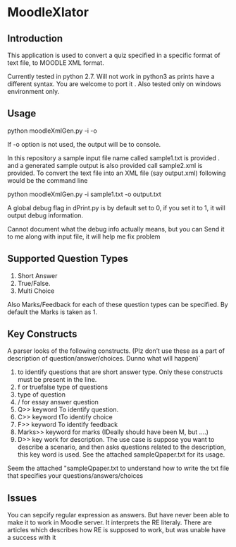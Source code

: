 # MoodleXlator
Introduction
-------------
This application is used to convert a quiz specified in a specific format of
text file, to MOODLE XML format.

Currently tested in python 2.7. Will not work in python3 as prints have a
different syntax. You are welcome to port  it . Also tested only on windows environment only.


Usage
------
  python moodleXmlGen.py -i <inputFileName> -o <outputFileName> 
  

   If -o  option is not used, the output will  be to console.
   
   In this repository a sample input file name called sample1.txt  is provided . and a generated sample output is also  provided
   call sample2.xml is provided. To convert the text file into an XML file (say output.xml) following would be the command line
   
   python moodleXmlGen.py -i  sample1.txt -o  output.txt

A global debug flag in dPrint.py is by default set to 0, 
if you set it to 1, it will output debug information.

Cannot document what the debug info actually means, but you can
Send  it to me along with input file, it will help me fix problem


Supported Question Types
-------------------------
1. Short Answer
2. True/False.
3. Multi Choice

Also Marks/Feedback for each of these question types can be specified.
By default the Marks is taken as 1.

Key Constructs
--------------
A parser looks of the following constructs. (Plz don’t use these as a part
of description of question/answer/choices. Dunno what will happen)`

1. <shortanswer>  </shortanswer> to identify questions that are short answer
type. Only these constructs must be present in the line.
2. <truefalse>  </truefalse>f or truefalse type of questions
3. <multichoice> </multichoice> type of question
4. <essay>/</essay> for essay answer question
4.  Q>> keyword  To identify question.
5. C>>  keyword tTo identify  choice
6. F>>  keyword To identify feedback
7. Marks>>  keyword for marks (IDeally should  have been M, but ....)
8. D>>  key work for description. The use case is suppose you want to
describe a scenario, and then asks questions related to the description,
this key word is used. See the attached sampleQpaper.txt for its usage.

Seem the attached "sampleQpaper.txt to understand how to write the  txt file
that specifies your questions/answers/choices


Issues
-----------
You can sepcify  regular expression as answers. But have never been able to
make it to work in Moodle server. It interprets the RE literaly. There 
are articles which describes how RE is supposed to work, but was unable
have a success with it
